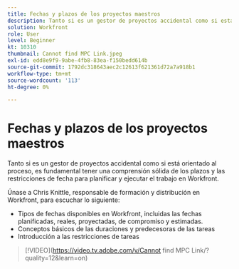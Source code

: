 ```yaml
---
title: Fechas y plazos de los proyectos maestros
description: Tanto si es un gestor de proyectos accidental como si está orientado al proceso, es fundamental tener una comprensión sólida de los plazos y las restricciones de fecha para planificar y ejecutar el trabajo en Workfront.
solution: Workfront
role: User
level: Beginner
kt: 10310
thumbnail: Cannot find MPC Link.jpeg
exl-id: edd8e9f9-9abe-4fb8-83ea-f150bedd614b
source-git-commit: 1792dc318643aec2c12613f621361d72a7a918b1
workflow-type: tm+mt
source-wordcount: '113'
ht-degree: 0%

---
```


# Fechas y plazos de los proyectos maestros

Tanto si es un gestor de proyectos accidental como si está orientado al proceso, es fundamental tener una comprensión sólida de los plazos y las restricciones de fecha para planificar y ejecutar el trabajo en Workfront.

Únase a Chris Knittle, responsable de formación y distribución en Workfront, para escuchar lo siguiente:

* Tipos de fechas disponibles en Workfront, incluidas las fechas planificadas, reales, proyectadas, de compromiso y estimadas.
* Conceptos básicos de las duraciones y predecesoras de las tareas
* Introducción a las restricciones de tareas

>[!VIDEO](https://video.tv.adobe.com/v/Cannot find MPC Link/?quality=12&amp;learn=on)
